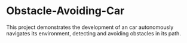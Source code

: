# Obstacle-Avoiding-Car
This project demonstrates the development of an car autonomously navigates its environment, detecting and avoiding obstacles in its path.
